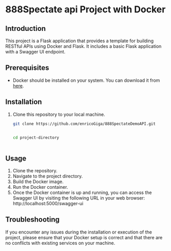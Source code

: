 # 888Spectate api Project with Docker

## Introduction

This project is a Flask application that provides a template for building RESTful APIs using Docker and Flask. 
It includes a basic Flask application with a Swagger UI endpoint.

## Prerequisites

- Docker should be installed on your system. You can download it from [here](https://www.docker.com/get-started).

## Installation

1. Clone this repository to your local machine.

   ```bash
   git clone https://github.com/enricoGiga/888SpectateDemoAPI.git
   
  
   cd project-directory
   

   
## Usage
1. Clone the repository.
2. Navigate to the project directory.
3. Build the Docker image.
4. Run the Docker container.
5. Once the Docker container is up and running, you can access the Swagger UI by visiting the following URL in your web browser: http://localhost:5000/swagger-ui

## Troubleshooting
If you encounter any issues during the installation or execution of the project, please ensure that your Docker setup is correct and that there are no conflicts with existing services on your machine.